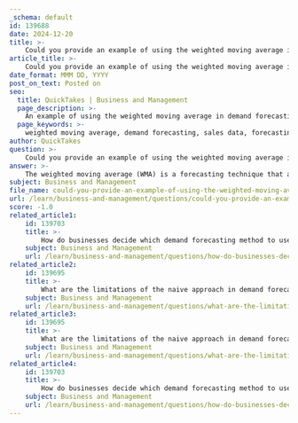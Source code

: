 ```yaml
---
_schema: default
id: 139688
date: 2024-12-20
title: >-
    Could you provide an example of using the weighted moving average in demand forecasting?
article_title: >-
    Could you provide an example of using the weighted moving average in demand forecasting?
date_format: MMM DD, YYYY
post_on_text: Posted on
seo:
  title: QuickTakes | Business and Management
  page_description: >-
    An example of using the weighted moving average in demand forecasting, explaining its calculation with sales data, assigned weights, and highlighting its advantages for businesses.
  page_keywords: >-
    weighted moving average, demand forecasting, sales data, forecasting technique, historical data, market dynamics, responsiveness, flexibility, business applications
author: QuickTakes
question: >-
    Could you provide an example of using the weighted moving average in demand forecasting?
answer: >-
    The weighted moving average (WMA) is a forecasting technique that assigns different weights to past observations, allowing more recent data to have a greater influence on the forecast than older data. This method is particularly useful in demand forecasting, where trends can change over time.\n\n### Example of Using Weighted Moving Average in Demand Forecasting\n\nLet's consider a hypothetical scenario where a company wants to forecast the demand for a product over the next month based on the past three months of sales data. The sales data for the last three months is as follows:\n\n- Month 1: 100 units\n- Month 2: 150 units\n- Month 3: 200 units\n\nIn this example, we will assign the following weights to the three months:\n\n- Weight for Month 1 (oldest): 0.2\n- Weight for Month 2: 0.3\n- Weight for Month 3 (most recent): 0.5\n\nThe weighted moving average forecast can be calculated using the formula:\n\n$$\n\text{Forecast} = (w_1 \times D_1) + (w_2 \times D_2) + (w_3 \times D_3)\n$$\n\nWhere:\n- $ w_1, w_2, w_3 $ are the weights,\n- $ D_1, D_2, D_3 $ are the demand values for the respective months.\n\nSubstituting the values into the formula:\n\n$$\n\text{Forecast} = (0.2 \times 100) + (0.3 \times 150) + (0.5 \times 200)\n$$\n\nCalculating each term:\n\n- $ 0.2 \times 100 = 20 $\n- $ 0.3 \times 150 = 45 $\n- $ 0.5 \times 200 = 100 $\n\nNow, summing these values:\n\n$$\n\text{Forecast} = 20 + 45 + 100 = 165\n$$\n\nThus, the forecasted demand for the next month using the weighted moving average is **165 units**.\n\n### Advantages of Weighted Moving Average\n\n1. **Flexibility**: By adjusting the weights, businesses can tailor the forecast to reflect their understanding of market dynamics.\n2. **Responsiveness**: More recent data is given more importance, making the forecast more responsive to changes in demand patterns.\n3. **Simplicity**: The method is straightforward to implement and understand, making it accessible for various business applications.\n\nIn summary, the weighted moving average is a powerful tool in demand forecasting that allows businesses to make informed decisions based on historical data while accounting for the changing nature of demand.
subject: Business and Management
file_name: could-you-provide-an-example-of-using-the-weighted-moving-average-in-demand-forecasting.md
url: /learn/business-and-management/questions/could-you-provide-an-example-of-using-the-weighted-moving-average-in-demand-forecasting
score: -1.0
related_article1:
    id: 139703
    title: >-
        How do businesses decide which demand forecasting method to use?
    subject: Business and Management
    url: /learn/business-and-management/questions/how-do-businesses-decide-which-demand-forecasting-method-to-use
related_article2:
    id: 139695
    title: >-
        What are the limitations of the naive approach in demand forecasting?
    subject: Business and Management
    url: /learn/business-and-management/questions/what-are-the-limitations-of-the-naive-approach-in-demand-forecasting
related_article3:
    id: 139695
    title: >-
        What are the limitations of the naive approach in demand forecasting?
    subject: Business and Management
    url: /learn/business-and-management/questions/what-are-the-limitations-of-the-naive-approach-in-demand-forecasting
related_article4:
    id: 139703
    title: >-
        How do businesses decide which demand forecasting method to use?
    subject: Business and Management
    url: /learn/business-and-management/questions/how-do-businesses-decide-which-demand-forecasting-method-to-use
---
```


&nbsp;